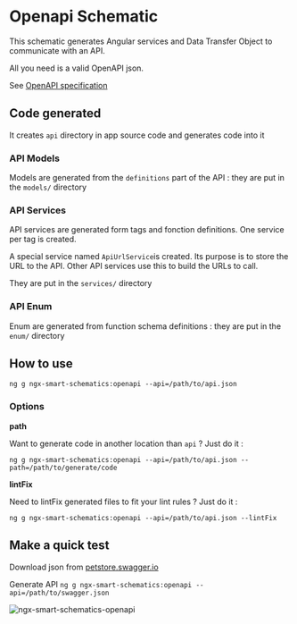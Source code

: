 # Openapi Schematic

This schematic generates Angular services and Data Transfer Object to communicate with an API.

All you need is a valid OpenAPI json.

See [OpenAPI specification](https://swagger.io/resources/open-api/)

## Code generated
It creates `api` directory in app source code and generates code into it

### API Models
Models are generated from the `definitions` part of the API : they are put in the `models/` directory

### API Services
API services are generated form tags and fonction definitions. One service per tag is created.

A special service named `ApiUrlService`is created. Its purpose is to store the URL to the API. Other API services use this to build the URLs to call.

They are put in the `services/` directory

### API Enum
Enum are generated from function schema definitions : they are put in the `enum/` directory

## How to use
`ng g ngx-smart-schematics:openapi --api=/path/to/api.json`

### Options
**path** 

Want to generate code in another location than `api` ? Just do it :

`ng g ngx-smart-schematics:openapi --api=/path/to/api.json --path=/path/to/generate/code`

**lintFix** 

Need to lintFix generated files to fit your lint rules ? Just do it :

`ng g ngx-smart-schematics:openapi --api=/path/to/api.json --lintFix`

## Make a quick test

Download json from [petstore.swagger.io](https://petstore.swagger.io/)

Generate API `ng g ngx-smart-schematics:openapi --api=/path/to/swagger.json`

![ngx-smart-schematics-openapi](https://user-images.githubusercontent.com/4137883/49219278-13c31080-f3d3-11e8-91fb-d27bb1c36727.gif)
